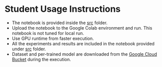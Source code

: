# Student Usage Instructions

- The notebook is provided inside the [src](https://github.com/aaivu/In21-S7-CS4681-AML-Research-Projects/tree/main/projects/210491P-Climate-AI_Climate-Modeling/src) folder.
- Upload the notebook to the Google Colab environment and run. This notebook is not tuned for local run.
- Use GPU runtime from faster execution.
- All the experiments and results are included in the notebook provided under [src](https://github.com/aaivu/In21-S7-CS4681-AML-Research-Projects/tree/main/projects/210491P-Climate-AI_Climate-Modeling/src) folder.
- Dataset and per-trained model are downloaded from the [Google Cloud Bucket](https://www.google.com/url?q=https%3A%2F%2Fconsole.cloud.google.com%2Fstorage%2Fbrowser%2Fdm_graphcast) during the execution.
